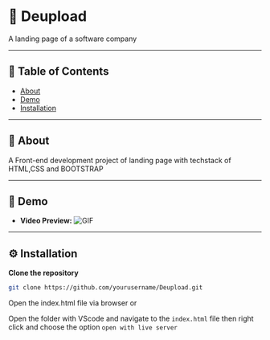 # 🚀 Deupload

A landing page of a software company 

---

## 📖 Table of Contents
- [About](#about)
- [Demo](#demo)
- [Installation](#installation)

---

## 🧩 About

A Front-end development project of landing page with techstack of HTML,CSS and BOOTSTRAP

---

## 🎥 Demo
 
- **Video Preview:** ![GIF]()
---

## ⚙️ Installation


 **Clone the repository**
 ```bash
git clone https://github.com/yourusername/Deupload.git
```
 Open the index.html file via browser or
 
 Open the folder with VScode and navigate to the `index.html` file then right click and choose the option `open with live server`




